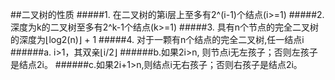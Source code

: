 ##二叉树的性质
#####1. 在二叉树的第i层上至多有2^(i-1)个结点(i>=1)
#####2. 深度为k的二叉树至多有2^k-1个结点(k>=1)
#####3. 具有n个节点的完全二叉树的深度为⌊log2(n)⌋  + 1
#####4. 对于一颗有n个结点的完全二叉树,任一结点i
######a. i>1，其双亲⌊i/2⌋
######b.如果2i>n, 则节点i无左孩子；否则左孩子是结点2i。
######c.如果2i+1>n,则结点i无右孩子；否则右孩子是结点2i。
